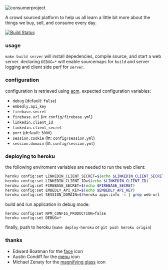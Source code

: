 ![consumerproject](http://i.imgur.com/iLlaWxJ.png)

A crowd sourced platform to help us all learn a little bit more about the
things we buy, sell, and consume every day.

[![Build Status](https://travis-ci.org/minond/the-consumer-project.svg)](https://travis-ci.org/minond/the-consumer-project)

### usage

`make build server` will install depedencies, compile source, and start a web
server. declaring `DEBUG=*` will enable sourcemaps for `build` and server
logging and client side perf for `server`.

### configuration

configuration is retrieved using [acm](https://www.npmjs.com/package/acm).
expected configuration variables:

- `debug` (default: `false`)
- `embedly.api_key`
- `firebase.secret`
- `firebase.url` (in: `config/firebase.yml`)
- `linkedin.client_id`
- `linkedin.client_secret`
- `port` (default: `3000`)
- `session.cookie` (in: `config/session.yml`)
- `session.domain` (in: `config/session.yml`)

### deploying to heroku

the following enviroment variables are needed to run the web client:

```bash
heroku config:set LINKEDIN_CLIENT_SECRET=$(echo $LINKEDIN_CLIENT_SECRET)
heroku config:set LINKEDIN_CLIENT_ID=$(echo $LINKEDIN_CLIENT_ID)
heroku config:set FIREBASE_SECRET=$(echo $FIREBASE_SECRET)
heroku config:set EMBEDLY_API_KEY=$(echo $EMBEDLY_API_KEY)
heroku config:set SESSION_DOMAIN=$(heroku apps:info -s | grep web-url | sed 's/web-url=//')
```

build and run application in debug mode:

```
heroku config:set NPM_CONFIG_PRODUCTION=false
heroku config:set DEBUG=*
```

finally, push to heroku (`make deploy-heroku` or `git push heroku origin`)

### thanks

* Edward Boatman for the [face](https://thenounproject.com/search/?q=face&i=67226) icon
* Austin Condiff for the [menu](https://thenounproject.com/search/?q=hamburger&i=70916) icon
* Michael Zenaty for the [magnifying glass](https://thenounproject.com/search/?q=search&i=21796) icon
